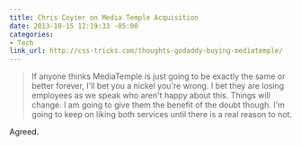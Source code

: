 ```yaml
---
title: Chris Coyier on Media Temple Acquisition
date: 2013-10-15 12:19:33 -05:00
categories:
- Tech
link_url: http://css-tricks.com/thoughts-godaddy-buying-mediatemple/
---
```


>If anyone thinks MediaTemple is just going to be exactly the same or better forever, I'll bet you a nickel you're wrong. I bet they are losing employees as we speak who aren't happy about this. Things will change. I am going to give them the benefit of the doubt though. I'm going to keep on liking both services until there is a real reason to not.

Agreed.
